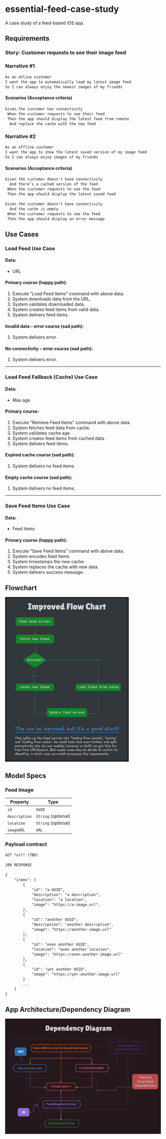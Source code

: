 # essential-feed-case-study

A case study of a feed-based iOS app.

## Requirements

### Story: Customer requests to see their image feed

### Narrative #1

```
As an online customer
I want the app to automatically load my latest image feed
So I can always enjoy the newest images of my friends
```

#### Scenarios (Acceptance criteria)

```
Given the customer has connectivity
 When the customer requests to see their feed
 Then the app should display the latest feed from remote
  And replace the cache with the new feed
```

### Narrative #2

```
As an offline customer
I want the app to show the latest saved version of my image feed
So I can always enjoy images of my friends
```

#### Scenarios (Acceptance criteria)

```
Given the customer doesn't have connectivity
  And there’s a cached version of the feed
 When the customer requests to see the feed
 Then the app should display the latest saved feed

Given the customer doesn't have connectivity
  And the cache is empty
 When the customer requests to see the feed
 Then the app should display an error message
```

## Use Cases

### Load Feed Use Case

#### Data:

- URL

#### Primary course (happy path):

1. Execute "Load Feed Items" command with above data.
1. System downloads data from the URL.
1. System validates downloaded data.
1. System creates feed items from valid data.
1. System delivers feed items.

#### Invalid data – error course (sad path):

1. System delivers error.

#### No connectivity – error course (sad path):

1. System delivers error.

______________________________________________________________________

### Load Feed Fallback (Cache) Use Case

#### Data:

- Max age

#### Primary course:

1. Execute "Retrieve Feed Items" command with above data.
1. System fetches feed data from cache.
1. System validates cache age.
1. System creates feed items from cached data.
1. System delivers feed items.

#### Expired cache course (sad path):

1. System delivers no feed items.

#### Empty cache course (sad path):

1. System delivers no feed items.

______________________________________________________________________

### Save Feed Items Use Case

#### Data:

- Feed items

#### Primary course (happy path):

1. Execute "Save Feed Items" command with above data.
1. System encodes feed items.
1. System timestamps the new cache.
1. System replaces the cache with new data.
1. System delivers success message.

## Flowchart

<img src="feed_flowchart.png" alt="Feed Loading Feature" width="400" height="530">

## Model Specs

### Feed Image

| Property      | Type                |
| ------------- | ------------------- |
| `id`          | `UUID`              |
| `description` | `String` (optional) |
| `location`    | `String` (optional) |
| `imageURL`    | `URL`               |

### Payload contract

```
GET *url* (TBD)

200 RESPONSE

{
	"items": [
		{
			"id": "a UUID",
			"description": "a description",
			"location": "a location",
			"image": "https://a-image.url",
		},
		{
			"id": "another UUID",
			"description": "another description",
			"image": "https://another-image.url"
		},
		{
			"id": "even another UUID",
			"location": "even another location",
			"image": "https://even-another-image.url"
		},
		{
			"id": "yet another UUID",
			"image": "https://yet-another-image.url"
		}
		...
	]
}
```

## App Architecture/Dependency Diagram

![Feed Dependency Diagram](dependency_diagram.png)
